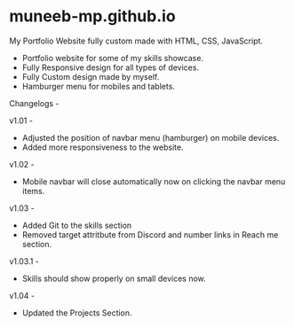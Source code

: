 # muneeb-mp.github.io
My Portfolio Website fully custom made with HTML, CSS, JavaScript.

- Portfolio website for some of my skills showcase.
- Fully Responsive design for all types of devices.
- Fully Custom design made by myself.
- Hamburger menu for mobiles and tablets.

Changelogs - 

v1.01 -
- Adjusted the position of navbar menu (hamburger) on mobile devices.
- Added more responsiveness to the website.

v1.02 -
- Mobile navbar will close automatically now on clicking the navbar menu items.

v1.03 -
- Added Git to the skills section
- Removed target attritbute from Discord and number links in Reach me section.

v1.03.1 -
- Skills should show properly on small devices now.

v1.04 -
- Updated the Projects Section.